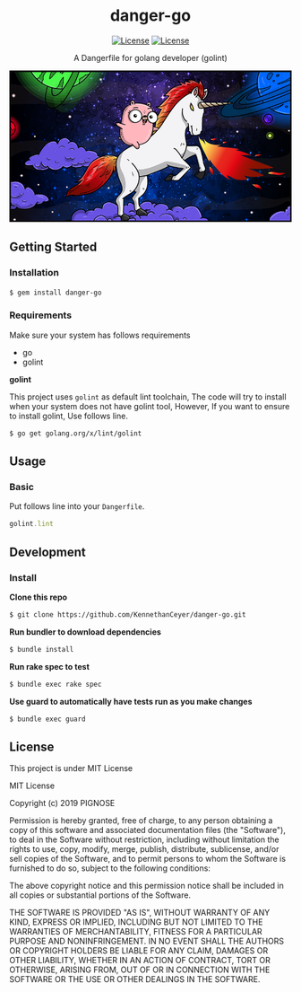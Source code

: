 <h1 align="center">danger-go</h1>
<p align="center">
    <a href="https://github.com/KennethanCeyer/danger-go/blob/master/LICENSE" target="_blank"><img src="http://img.shields.io/badge/license-MIT-green.svg?style=flat" alt="License"></a>
    <a href="http://rubygems.org/gems/danger-go" target="_blank"><img src="https://img.shields.io/gem/v/danger-go.svg?style=flat" alt="License"></a>
</p>
<p align="center">A Dangerfile for golang developer (golint)</p>
<p><img src="./docs/images/gopher.png"></p>

## Getting Started

### Installation

```bash
$ gem install danger-go
```

### Requirements

Make sure your system has follows requirements

- go
- golint

**golint**

This project uses `golint` as default lint toolchain,
The code will try to install when your system does not have golint tool,
However, If you want to ensure to install golint,
Use follows line. 

```bash
$ go get golang.org/x/lint/golint
``` 

## Usage

### Basic

Put follows line into your `Dangerfile`.

```ruby
golint.lint
```

## Development

### Install

**Clone this repo**

```bash
$ git clone https://github.com/KennethanCeyer/danger-go.git
```

**Run bundler to download dependencies**

```bash
$ bundle install
```

**Run rake spec to test**

```bash
$ bundle exec rake spec
```

**Use guard to automatically have tests run as you make changes**

```bash
$ bundle exec guard
```

## License

This project is under MIT License

MIT License

Copyright (c) 2019 PIGNOSE

Permission is hereby granted, free of charge, to any person obtaining a copy
of this software and associated documentation files (the "Software"), to deal
in the Software without restriction, including without limitation the rights
to use, copy, modify, merge, publish, distribute, sublicense, and/or sell
copies of the Software, and to permit persons to whom the Software is
furnished to do so, subject to the following conditions:

The above copyright notice and this permission notice shall be included in all
copies or substantial portions of the Software.

THE SOFTWARE IS PROVIDED "AS IS", WITHOUT WARRANTY OF ANY KIND, EXPRESS OR
IMPLIED, INCLUDING BUT NOT LIMITED TO THE WARRANTIES OF MERCHANTABILITY,
FITNESS FOR A PARTICULAR PURPOSE AND NONINFRINGEMENT. IN NO EVENT SHALL THE
AUTHORS OR COPYRIGHT HOLDERS BE LIABLE FOR ANY CLAIM, DAMAGES OR OTHER
LIABILITY, WHETHER IN AN ACTION OF CONTRACT, TORT OR OTHERWISE, ARISING FROM,
OUT OF OR IN CONNECTION WITH THE SOFTWARE OR THE USE OR OTHER DEALINGS IN THE
SOFTWARE.
